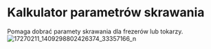 # Kalkulator parametrów skrawania
Pomaga dobrać paramety skrawania dla frezerów lub tokarzy.
![17270211_1409298802426374_33357166_n](https://cloud.githubusercontent.com/assets/19596057/23836475/247c2e4a-0779-11e7-8d3c-3337f7f2ac74.png)
